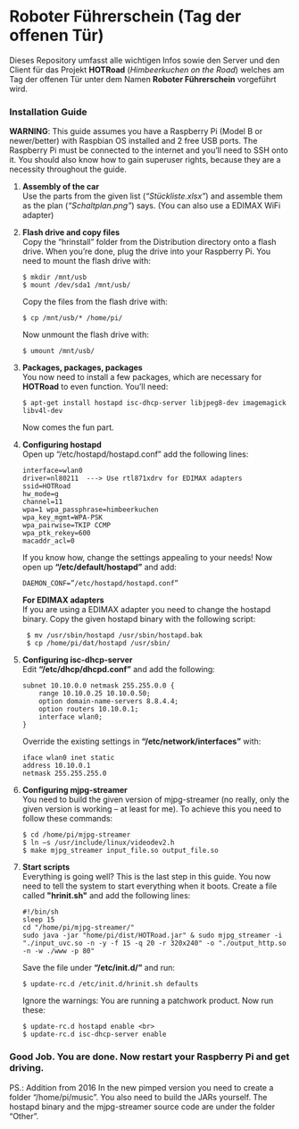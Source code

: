 # Roboter Führerschein (Tag der offenen Tür)
Dieses Repository umfasst alle wichtigen Infos sowie den Server und den Client für das Projekt **HOTRoad** (_Himbeerkuchen on the Road_) welches am Tag der offenen Tür unter dem Namen **Roboter Führerschein** vorgeführt wird.

### Installation Guide
**WARNING**: This guide assumes you have a Raspberry Pi (Model B or newer/better) with Raspbian OS installed and 2 free USB ports. The Raspberry Pi must be connected to the internet and you’ll need to SSH onto it. You should also know how to gain superuser rights, because they are a necessity throughout the guide.

1. **Assembly of the car**<br>
    Use the parts from the given list (_“Stückliste.xlsx”_) and assemble them as the plan (_“Schaltplan.png”_) says. (You can also use a EDIMAX WiFi adapter)
2. **Flash drive and copy files**<br>
    Copy the “hrinstall” folder from the Distribution directory onto a flash drive. When you’re done, plug the drive into your Raspberry Pi. You need to mount the flash drive with:
    ```
    $ mkdir /mnt/usb
	$ mount /dev/sda1 /mnt/usb/
    ```
    Copy the files from the flash drive with:
	```
	$ cp /mnt/usb/* /home/pi/
    ```
    Now unmount the flash drive with:
	```
	$ umount /mnt/usb/
	```
	
3. **Packages, packages, packages**<br>
    You now need to install a few packages, which are necessary for **HOTRoad** to even function. You’ll need:   
    
    ```
    $ apt-get install hostapd isc-dhcp-server libjpeg8-dev imagemagick libv4l-dev
    ```
    Now comes the fun part.
    
    
4. **Configuring hostapd**<br>
    Open up “/etc/hostapd/hostapd.conf” add the following lines:
    ```
    interface=wlan0
    driver=nl80211  ---> Use rtl871xdrv for EDIMAX adapters
    ssid=HOTRoad
    hw_mode=g
    channel=11
    wpa=1 wpa_passphrase=himbeerkuchen
    wpa_key_mgmt=WPA-PSK
    wpa_pairwise=TKIP CCMP
    wpa_ptk_rekey=600
    macaddr_acl=0
    ```

    If you know how, change the settings appealing to your needs!
    Now open up **“/etc/default/hostapd”** and add:
	```
	DAEMON_CONF=”/etc/hostapd/hostapd.conf”
    ```
    
    **For EDIMAX adapters**<br>
    If you are using a EDIMAX adapter you need to change the hostapd binary. Copy the given hostapd binary with the following script:
	```
	 $ mv /usr/sbin/hostapd /usr/sbin/hostapd.bak
	 $ cp /home/pi/dat/hostapd /usr/sbin/
	```
	
5. **Configuring isc-dhcp-server**<br>
    Edit **“/etc/dhcp/dhcpd.conf”** and add the following:
	```
	subnet 10.10.0.0 netmask 255.255.0.0 {
        range 10.10.0.25 10.10.0.50;
        option domain-name-servers 8.8.4.4;
        option routers 10.10.0.1;
        interface wlan0;
    }
    ```

    Override the existing settings in **“/etc/network/interfaces”** with:
	```
	iface wlan0 inet static
	address 10.10.0.1
	netmask 255.255.255.0
	```
	
	
6. **Configuring mjpg-streamer**<br>
    You need to build the given version of mjpg-streamer (no really, only the given version is working – at least for me). To achieve this you need to follow these commands:
    ```
    $ cd /home/pi/mjpg-streamer
	$ ln –s /usr/include/linux/videodev2.h
    $ make mjpg_streamer input_file.so output_file.so
    ```

7. **Start scripts**<br>
    Everything is going well? This is the last step in this guide. You now need to tell the system to start everything when it boots. Create a file called **"hrinit.sh"** and add the following lines:
    ```
    #!/bin/sh
    sleep 15
    cd "/home/pi/mjpg-streamer/"
    sudo java -jar "home/pi/dist/HOTRoad.jar" & sudo mjpg_streamer -i "./input_uvc.so -n -y -f 15 -q 20 -r 320x240" -o "./output_http.so -n -w ./www -p 80"
    ```
    Save the file under **“/etc/init.d/”** and run:
	```
	$ update-rc.d /etc/init.d/hrinit.sh defaults
    ```
    Ignore the warnings: You are running a patchwork product.
    Now run these:
	```
	$ update-rc.d hostapd enable <br>
	$ update-rc.d isc-dhcp-server enable
    ```
### Good Job. You are done. Now restart your Raspberry Pi and get driving.


PS.: Addition from 2016
In the new pimped version you need to create a folder “/home/pi/music”. You also need to build the JARs yourself. The hostapd binary and the mjpg-streamer source code are under the folder “Other”.
